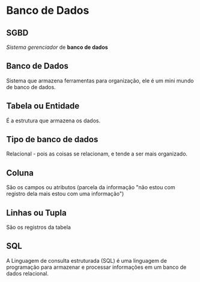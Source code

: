 # Banco de Dados

## SGBD
*Sistema gerenciador* de **banco de dados**

## Banco de Dados
Sistema que armazena ferramentas para organização, ele é um mini mundo de banco de dados.

## Tabela ou Entidade
É a estrutura que armazena os dados.

## Tipo de banco de dados
Relacional - pois as coisas se relacionam, e tende a ser mais organizado.

## Coluna
São os campos ou atributos (parcela da informação "não estou com registro dela mais estou com uma informação")

## Linhas ou Tupla
São os registros da tabela

## SQL
A Linguagem de consulta estruturada (SQL) é uma linguagem de programação para armazenar e processar informações em um banco de dados relacional.
